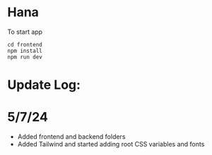 # Hana
To start app
```
cd frontend
npm install
npm run dev
```
# Update Log:
# 5/7/24
* Added frontend and backend folders
* Added Tailwind and started adding root CSS variables and fonts

